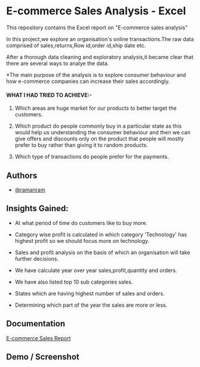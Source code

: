 
# E-commerce Sales Analysis - Excel

This repository contains the Excel report on "E-commerce sales analysis"

In this project,we explore an organisation's online transactions.The raw data comprised of sales,returns,Row id,order id,ship date etc.

After a thorough data cleaning and exploratory analysis,it became clear that there are several ways to analye the data.

*The main purpose of the analysis is to explore consumer behaviour and how e-commerce companies can increase their sales accordingly.

#### WHAT I HAD TRIED TO ACHIEVE:-

1) Which areas are huge market for our products to better target the customers.

2) Which product do people commonly buy in a particular state as this would help us understanding the consumer behaviour and then we can give offers and discounts only on the product that people will mostly prefer to buy rather than giving it to random products.

3) Which type of transactions do people prefer for the payments.
## Authors

- [@ramanram](https://github.com/raman2-dev)

## Insights Gained: 

- At what period of time do customers like to buy more.
- Category wise profit is calculated in which category 'Technology' has highest profit so we should focus more on technology.

- Sales and profit analysis on the basis of which an organisation will take further decisions.
- We have calculate year over year sales,profit,quantity and orders.
- We have also listed top 10 sub categories sales.
- States which are having highest number of sales and orders.
- Determining which part of the year the sales are more or less.

## Documentation

[E-commerce Sales Report](https://linktodocumentation)


## Demo / Screenshot

